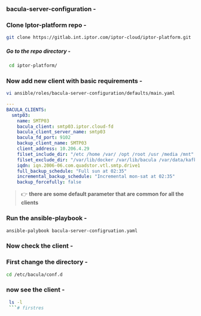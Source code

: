 ### bacula-server-configuration -


### Clone Iptor-platform repo -
```bash
git clone https://gitlab.int.iptor.com/iptor-cloud/iptor-platform.git
```

##### Go to the repo directory - 
```bash
 cd iptor-platform/ 
```
### Now add new client with basic requirements -

```bash
vi ansible/roles/bacula-server-configuration/defaults/main.yaml  
```

``` yaml
---
BACULA_CLIENTS:
  smtp03:
    name: SMTP03
    bacula_client: smtp03.iptor.cloud-fd
    bacula_client_server_name: smtp03
    bacula_fd_port: 9102
    backup_client_name: SMTP03
    client_address: 10.206.4.29
    filset_include_dir: "/etc /home /var/ /opt /root /usr /media /mnt"
    filset_exclude_dir: "/var/lib/docker /var/lib/bacula /var/data/kafka"
    iqdn: iqn.2006-06.com.quadstor.vtl.smtp.drive1
    full_backup_schedule: "Full sun at 02:35"
    incremental_backup_schedule: "Incremental mon-sat at 02:35"
    backup_forcefully: false
```
> :point_right: **there are some default parameter that are common for all the clients**


### Run the ansible-playbook -
```bash
ansible-palybook bacula-server-configruation.yaml
```
### Now check the client - 
### First change the directory -

```bash
cd /etc/bacula/conf.d
```

### now see the client -
```bash
 ls -l
 ```# firstres
